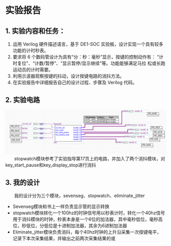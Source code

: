 # 实验报告
## 1. 实验内容和任务：
1. 运用 Verilog 硬件描述语言，基于 DE1-SOC 实验板，设计实现一个具有较多
功能的计时秒表。
2. 要求将 6 个数码管设计为具有“分：秒：毫秒”显示，按键的控制动作有：
“计时复位”、“计数/暂停”、“显示暂停/显示继续”等。功能能够满足马拉
松或长跑运动员的计时需要。
3. 利用示波器观察按键的抖动，设计按键电路的消抖方法。
4. 在实验报告中详细报告自己的设计过程、步骤及 Verilog 代码。

## 2. 实验电路
![avatar](./实验电路.png)
&emsp;&emsp;stopwatch模块参考了实验指导第17页上的电路，并加入了两个消抖模块，对key_start_pause和key_display_stop进行消抖

## 3. 我的设计
&emsp;&emsp;我的设计分为三个模块，sevenseg、stopwatch、eliminate_jitter
+ Sevenseg模块和书上一样负责显示管的显示转换
+ stopwatch模块转化一个100hz的时钟信号用以秒表计时，转化一个40hz信号用于消抖模块的时钟，秒表本身是一个6位的加法器，其中毫秒低位，毫秒高位，秒低位，分低位是十进制加法器，其余为6进制加法器
+ Eliminate_jitter模块负责消抖，每个40hz时钟的上升沿采集一次按键电平，记录下本次采集结果，并输出之前两次采集结果的或

